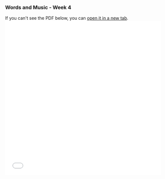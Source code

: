 ### Words and Music - Week 4

If you can't see the PDF below, you can <a href="words_and_music_4.pdf" target="_blank">open it in a new tab</a>.
<embed
	src="words_and_music_4.pdf"
	type="application/pdf"
	width="100%"
	height="500px"
/>
